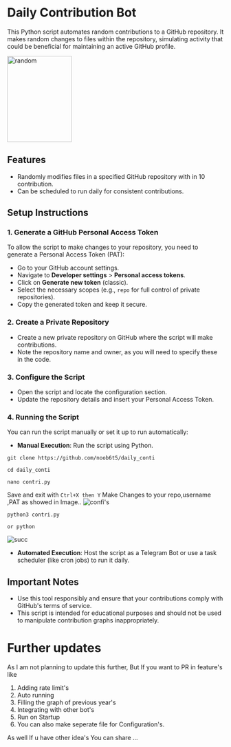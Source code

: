 # Daily Contribution Bot

This Python script automates random contributions to a GitHub repository. It makes random changes to files within the repository, simulating activity that could be beneficial for maintaining an active GitHub profile. 

<img src="https://github.com/user-attachments/assets/0f706ddb-96f2-4e36-9e87-794634f0e094" alt="random" width="150" height="200">



## Features

- Randomly modifies files in a specified GitHub repository with in 10 contribution.
- Can be scheduled to run daily for consistent contributions.

## Setup Instructions

### 1. Generate a GitHub Personal Access Token

To allow the script to make changes to your repository, you need to generate a Personal Access Token (PAT):

- Go to your GitHub account settings.
- Navigate to **Developer settings** > **Personal access tokens**.
- Click on **Generate new token** (classic).
- Select the necessary scopes (e.g., `repo` for full control of private repositories).
- Copy the generated token and keep it secure.

### 2. Create a Private Repository

- Create a new private repository on GitHub where the script will make contributions.
- Note the repository name and owner, as you will need to specify these in the code.

### 3. Configure the Script

- Open the script and locate the configuration section.
- Update the repository details and insert your Personal Access Token.

### 4. Running the Script

You can run the script manually or set it up to run automatically:

- **Manual Execution**: Run the script using Python.
 ```
git clone https://github.com/noob6t5/daily_conti

cd daily_conti

nano contri.py
 ```
Save and exit with `Ctrl+X then Y`  Make Changes to your repo,username ,PAT as showed in Image..
![confi's](https://github.com/user-attachments/assets/d8904b9f-b415-4619-9d38-f11c9cac02b2)

```
python3 contri.py

or python
```
![succ](https://github.com/user-attachments/assets/1234418a-c179-4151-8bda-de1caebbb78c)

 
- **Automated Execution**: Host the script as a Telegram Bot or use a task scheduler (like cron jobs) to run it daily.

## Important Notes

- Use this tool responsibly and ensure that your contributions comply with GitHub's terms of service.
- This script is intended for educational purposes and should not be used to manipulate contribution graphs inappropriately.

# Further updates

As I am not planning to update this further, But If you want to PR in  feature's like

1. Adding rate limit's
2. Auto running
3. Filling the graph of previous year's
4. Integrating with other bot's
5. Run on Startup
6. You can also make seperate file for Configuration's.

As well If u have other idea's You can share ...
